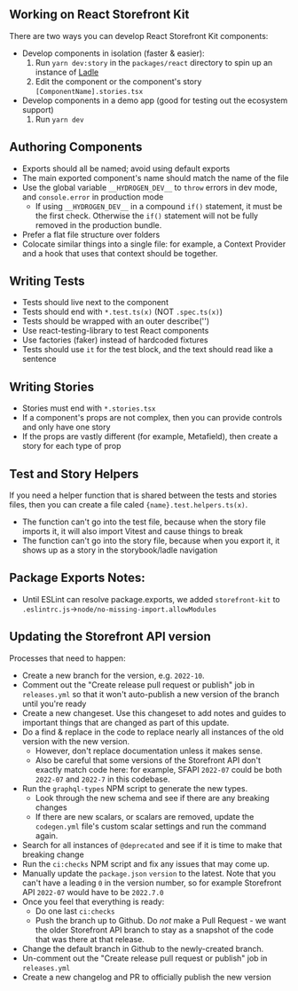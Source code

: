 ## Working on React Storefront Kit

There are two ways you can develop React Storefront Kit components:

- Develop components in isolation (faster & easier):
  1. Run `yarn dev:story` in the `packages/react` directory to spin up an instance of [Ladle](https://ladle.dev/)
  2. Edit the component or the component's story `[ComponentName].stories.tsx`
- Develop components in a demo app (good for testing out the ecosystem support)
  1. Run `yarn dev`

## Authoring Components

- Exports should all be named; avoid using default exports
- The main exported component's name should match the name of the file
- Use the global variable `__HYDROGEN_DEV__` to `throw` errors in dev mode, and `console.error` in production mode
  - If using `__HYDROGEN_DEV__` in a compound `if()` statement, it must be the first check. Otherwise the `if()` statement will not be fully removed in the production bundle.
- Prefer a flat file structure over folders
- Colocate similar things into a single file: for example, a Context Provider and a hook that uses that context should be together.

## Writing Tests

- Tests should live next to the component
- Tests should end with `*.test.ts(x)` (NOT `.spec.ts(x)`)
- Tests should be wrapped with an outer describe('<ComponentName />')
- Use react-testing-library to test React components
- Use factories (faker) instead of hardcoded fixtures
- Tests should use `it` for the test block, and the text should read like a sentence

## Writing Stories

- Stories must end with `*.stories.tsx`
- If a component's props are not complex, then you can provide controls and only have one story
- If the props are vastly different (for example, Metafield), then create a story for each type of prop

## Test and Story Helpers

If you need a helper function that is shared between the tests and stories files, then you can create a file caled `{name}.test.helpers.ts(x)`.

- The function can't go into the test file, because when the story file imports it, it will also import Vitest and cause things to break
- The function can't go into the story file, because when you export it, it shows up as a story in the storybook/ladle navigation

## Package Exports Notes:

- Until ESLint can resolve package.exports, we added `storefront-kit` to `.eslintrc.js`->`node/no-missing-import.allowModules`

## Updating the Storefront API version

Processes that need to happen:

- Create a new branch for the version, e.g. `2022-10`.
- Comment out the "Create release pull request or publish" job in `releases.yml` so that it won't auto-publish a new version of the branch until you're ready
- Create a new changeset. Use this changeset to add notes and guides to important things that are changed as part of this update.
- Do a find & replace in the code to replace nearly all instances of the old version with the new version.
  - However, don't replace documentation unless it makes sense.
  - Also be careful that some versions of the Storefront API don't exactly match code here: for example, SFAPI `2022-07` could be both `2022-07` and `2022-7` in this codebase.
- Run the `graphql-types` NPM script to generate the new types.
  - Look through the new schema and see if there are any breaking changes
  - If there are new scalars, or scalars are removed, update the `codegen.yml` file's custom scalar settings and run the command again.
- Search for all instances of `@deprecated` and see if it is time to make that breaking change
- Run the `ci:checks` NPM script and fix any issues that may come up.
- Manually update the `package.json` `version` to the latest. Note that you can't have a leading `0` in the version number, so for example Storefront API `2022-07` would have to be `2022.7.0`
- Once you feel that everything is ready:
  - Do one last `ci:checks`
  - Push the branch up to Github. Do _not_ make a Pull Request - we want the older Storefront API branch to stay as a snapshot of the code that was there at that release.
- Change the default branch in Github to the newly-created branch.
- Un-comment out the "Create release pull request or publish" job in `releases.yml`
- Create a new changelog and PR to officially publish the new version
